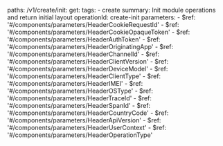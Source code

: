 paths:
  /v1/create/init:
    get:
      tags:
        - create
      summary: Init module operations and return initial layout
      operationId: create-init
      parameters:
        - $ref: '#/components/parameters/HeaderCookieRequestId'
        - $ref: '#/components/parameters/HeaderCookieOpaqueToken'
        - $ref: '#/components/parameters/HeaderAuthToken'
        - $ref: '#/components/parameters/HeaderOriginatingApp'
        - $ref: '#/components/parameters/HeaderChannelId'
        - $ref: '#/components/parameters/HeaderClientVersion'
        - $ref: '#/components/parameters/HeaderDeviceModel'
        - $ref: '#/components/parameters/HeaderClientType'
        - $ref: '#/components/parameters/HeaderIMEI'
        - $ref: '#/components/parameters/HeaderOSType'
        - $ref: '#/components/parameters/HeaderTraceId'
        - $ref: '#/components/parameters/HeaderSpanId'
        - $ref: '#/components/parameters/HeaderCountryCode'
        - $ref: '#/components/parameters/HeaderApiVersion'
        - $ref: '#/components/parameters/HeaderUserContext'
        - $ref: '#/components/parameters/HeaderOperationType'
